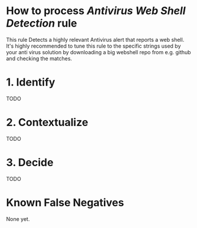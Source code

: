 # How to process *Antivirus Web Shell Detection* rule
This rule Detects a highly relevant Antivirus alert that reports a web shell. It's highly recommended to tune this rule to the specific strings used by your anti virus solution by downloading a big webshell repo from e.g. github and checking the matches.

# 1. Identify
TODO

# 2. Contextualize
TODO

# 3. Decide
TODO

# Known False Negatives
None yet.
